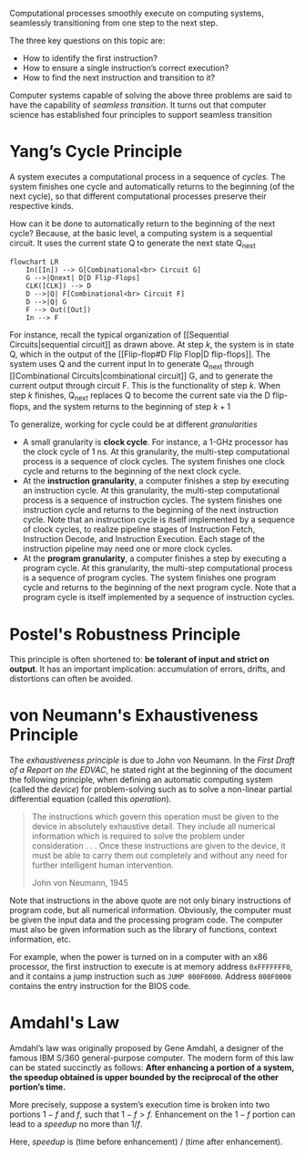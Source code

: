 Computational processes smoothly execute on computing systems, seamlessly transitioning from one step to the next step.

The three key questions on this topic are:
- How to identify the first instruction?
- How to ensure a single instruction’s correct execution?
- How to find the next instruction and transition to it?

Computer systems capable of solving the above three problems are said to have
the capability of *seamless transition*. It turns out that computer science has
established four principles to support seamless transition

# Yang’s Cycle Principle
A system executes a computational process in a sequence of *cycles*. The system finishes one cycle and automatically returns to the beginning (of the next cycle), so that different computational processes preserve their respective kinds.

How can it be done to automatically return to the beginning of the next cycle? Because, at the basic level, a computing system is a sequential circuit. It uses the current state $\mathrm{Q}$ to generate the next state $\mathrm{Q_{next}}$

``` mermaid
flowchart LR
    In([In]) --> G[Combinational<br> Circuit G]
    G -->|Qnext| D[D Flip-Flops]
	CLK([CLK]) --> D
    D -->|Q| F[Combinational<br> Circuit F]
    D -->|Q| G
    F --> Out([Out])
	In --> F
```

For instance, recall the typical organization of [[Sequential Circuits|sequential circuit]] as drawn above. At step $k$, the system is in state $\mathrm{Q}$, which in the output of the [[Flip-flop#D Flip Flop|D flip-flops]]. The system uses $\mathrm{Q}$ and the current input In to generate $\mathrm{Q_{next}}$ through [[Combinational Circuits|combinational circuit]] G, and to generate the current output through circuit F. This is the functionality of step $k$. When step $k$ finishes, $\mathrm{Q_{next}}$ replaces $\mathrm{Q}$ to become the current sate via the D flip-flops, and the system returns to the beginning of step $k+1$

To generalize, working for cycle could be at different *granularities*
- A small granularity is **clock cycle**. For instance, a 1-GHz processor has the clock cycle of 1 ns. At this granularity, the multi-step computational process is a sequence of clock cycles. The system finishes one clock cycle and returns to the beginning of the next clock cycle.
- At the **instruction granularity**, a computer finishes a step by executing an instruction cycle. At this granularity, the multi-step computational process is a sequence of instruction cycles. The system finishes one instruction cycle and returns to the beginning of the next instruction cycle. Note that an instruction cycle is itself implemented by a sequence of clock cycles, to realize pipeline stages of Instruction Fetch, Instruction Decode, and Instruction Execution. Each stage of the instruction pipeline may need one or more clock cycles.
- At the **program granularity**, a computer finishes a step by executing a program cycle. At this granularity, the multi-step computational process is a sequence of program cycles. The system finishes one program cycle and returns to the beginning of the next program cycle. Note that a program cycle is itself implemented by a sequence of instruction cycles.

# Postel's Robustness Principle
This principle is often shortened to: **be tolerant of input and strict on output**. It has an important implication: accumulation of errors, drifts, and distortions can often be avoided. 

# von Neumann's Exhaustiveness Principle
The *exhaustiveness principle* is due to John von Neumann. In the *First Draft of a Report on the EDVAC*, he stated right at the beginning of the document the following principle, when defining an automatic computing system (called the *device*) for problem-solving such as to solve a non-linear partial differential equation (called this *operation*).

> The instructions which govern this operation must be given to the device in absolutely exhaustive detail. They include all numerical information which is required to solve the problem under consideration . . . Once these instructions are given to the device, it must be able to carry them out completely and without any need for further intelligent human intervention.
> 
> John von Neumann, 1945

Note that instructions in the above quote are not only binary instructions of program code, but all numerical information. Obviously, the computer must be given the input data and the processing program code. The computer must also be given information such as the library of functions, context information, etc.

For example, when the power is turned on in a computer with an x86 processor, the first instruction to execute is at memory address `0xFFFFFFF0`, and it contains a jump instruction such as `JUMP 000F0000`. Address `000F0000` contains the entry instruction for the BIOS code.

# Amdahl's Law
Amdahl’s law was originally proposed by Gene Amdahl, a designer of the famous IBM S/360 general-purpose computer. The modern form of this law can be stated succinctly as follows: **After enhancing a portion of a system, the speedup obtained is upper bounded by the reciprocal of the other portion’s time.**

More precisely, suppose a system’s execution time is broken into two portions $1-f$ and $f$, such that $1-f > f$. Enhancement on the $1-f$ portion can lead to a *speedup* no more than $1/f$.

Here, *speedup* is (time before enhancement) / (time after enhancement).
